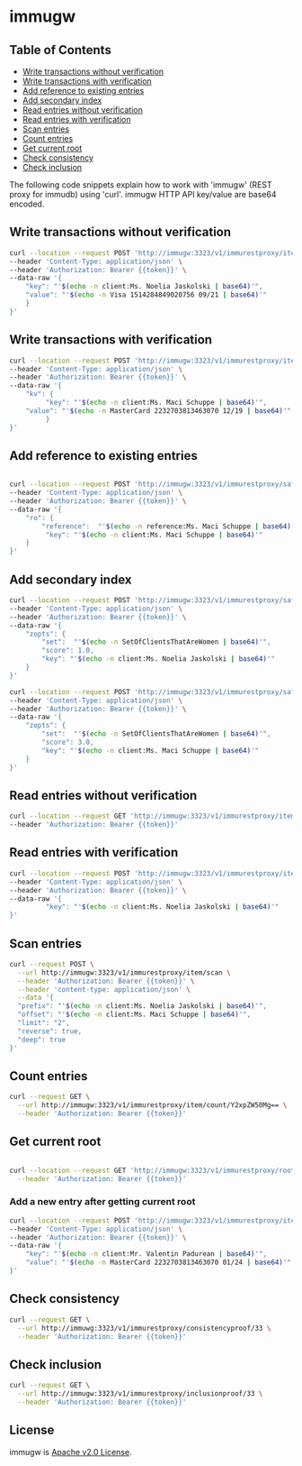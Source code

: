 # immugw

## Table of Contents
 - [Write transactions without verification](#write-transactions-without-verification)
 - [Write transactions with verification](#write-transactions-with-verification)
 - [Add reference to existing entries](#add-reference-to-existing-entries)
 - [Add secondary index](#Add-secondary-index)
 - [Read entries without verification](#read-entries-without-verification)
 - [Read entries with verification](#read-entries-with-verification)
 - [Scan entries](#scan-entries)
 - [Count entries](#count-entries)
 - [Get current root](#get-current-root)
 - [Check consistency](#check-consistency)
 - [Check inclusion](#check-inclusion)

The following code snippets explain how to work with 'immugw' (REST proxy for immudb) using 'curl'.
immugw HTTP API key/value are base64 encoded.

## Write transactions without verification

```bash
curl --location --request POST 'http://immugw:3323/v1/immurestproxy/item' \
--header 'Content-Type: application/json' \
--header 'Authorization: Bearer {{token}}' \
--data-raw '{
    "key": "'$(echo -n client:Ms. Noelia Jaskolski | base64)'",
    "value": "'$(echo -n Visa 1514284849020756 09/21 | base64)'"
    }
}'
```

## Write transactions with verification

```bash
curl --location --request POST 'http://immugw:3323/v1/immurestproxy/item/safe' \
--header 'Content-Type: application/json' \
--header 'Authorization: Bearer {{token}}' \
--data-raw '{
    "kv": {
         "key": "'$(echo -n client:Ms. Maci Schuppe | base64)'",
    "value": "'$(echo -n MasterCard 2232703813463070 12/19 | base64)'"
         }
}'
```

##  Add reference to existing entries

```bash

curl --location --request POST 'http://immugw:3323/v1/immurestproxy/safe/reference' \
--header 'Content-Type: application/json' \
--header 'Authorization: Bearer {{token}}' \
--data-raw '{
    "ro": {
        "reference":  "'$(echo -n reference:Ms. Maci Schuppe | base64)'",
         "key": "'$(echo -n client:Ms. Maci Schuppe | base64)'"
    }
}'
```

##  Add secondary index

```bash
curl --location --request POST 'http://immugw:3323/v1/immurestproxy/safe/zadd' \
--header 'Content-Type: application/json' \
--header 'Authorization: Bearer {{token}}' \
--data-raw '{
    "zopts": {
        "set":  "'$(echo -n SetOfClientsThatAreWomen | base64)'",
        "score": 1.0,
        "key": "'$(echo -n client:Ms. Noelia Jaskolski | base64)'"
    }
}'
```

```bash
curl --location --request POST 'http://immugw:3323/v1/immurestproxy/safe/zadd' \
--header 'Content-Type: application/json' \
--header 'Authorization: Bearer {{token}}' \
--data-raw '{
    "zopts": {
        "set":  "'$(echo -n SetOfClientsThatAreWomen | base64)'",
        "score": 3.0,
        "key": "'$(echo -n client:Ms. Maci Schuppe | base64)'"
    }
}'
```

## Read entries without verification

```bash
curl --location --request GET 'http://immugw:3323/v1/immurestproxy/item/index/1' \
--header 'Authorization: Bearer {{token}}'
```

## Read entries with verification

```bash
curl --location --request POST 'http://immugw:3323/v1/immurestproxy/item/safe/get' \
--header 'Content-Type: application/json' \
--header 'Authorization: Bearer {{token}}' \
--data-raw '{
         "key": "'$(echo -n client:Ms. Noelia Jaskolski | base64)'"
}'
```
## Scan entries

```bash
curl --request POST \
  --url http://immugw:3323/v1/immurestproxy/item/scan \
  --header 'Authorization: Bearer {{token}}' \
  --header 'content-type: application/json' \
  --data '{
  "prefix": "'$(echo -n client:Ms. Noelia Jaskolski | base64)'",
  "offset": "'$(echo -n client:Ms. Maci Schuppe | base64)'",
  "limit": "2",
  "reverse": true,
  "deep": true
}'
```
## Count  entries

```bash
curl --request GET \
  --url http://immugw:3323/v1/immurestproxy/item/count/Y2xpZW50Mg== \
  --header 'Authorization: Bearer {{token}}'
```
## Get current root

```bash

curl --location --request GET 'http://immugw:3323/v1/immurestproxy/root' \
  --header 'Authorization: Bearer {{token}}'

```
### Add a new entry after getting current root

```bash
curl --location --request POST 'http://immugw:3323/v1/immurestproxy/item' \
--header 'Content-Type: application/json' \
--header 'Authorization: Bearer {{token}}' \
--data-raw '{
    "key": "'$(echo -n client:Mr. Valentin Padurean | base64)'",
    "value": "'$(echo -n MasterCard 2232703813463070 01/24 | base64)'"
}'
```
## Check consistency

```bash
curl --request GET \
  --url http://immuwg:3323/v1/immurestproxy/consistencyproof/33	\
  --header 'Authorization: Bearer {{token}}'
```
## Check inclusion

```bash
curl --request GET \
  --url http://immugw:3323/v1/immurestproxy/inclusionproof/33 \
  --header 'Authorization: Bearer {{token}}'
```

## License

immugw is [Apache v2.0 License](LICENSE).
